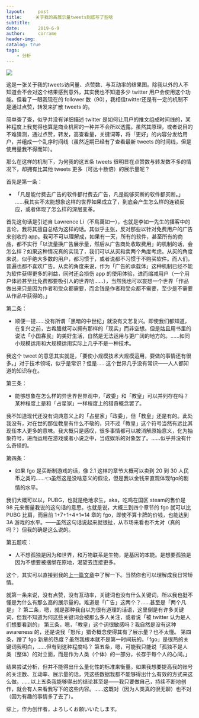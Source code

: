 ```yaml
---
layout:     post
title:     关于我的高展示量tweets到底写了些啥
subtitle:     
date:       2019-6-9
author:     corrame
header-img:
catalog: true
tags:
    - 分析
---
```

![](https://ws4.sinaimg.cn/large/005Wy57ply1g3uojkcnk4j30u40og0xv.jpg)

这是一张关于我的tweets访问量、点赞数、与互动率的结果图。除我以外的人不知道会不会对这个结果感到意外，其实我也不知道多少 twitter 用户会使用这个功能。但看了一眼我现在的 follower 数（90），我相信twitter还是有一定的机制不是通过点赞，转发来扩散 tweets 的。

简单查了查，似乎并没有详细描述 twitter 是如何让用户的推文组成时间线的，某种程度上我觉得也算是商业机密的一种并不会所以透露。虽然其原理，或者说目的不难猜测，通过点赞，转发，高查看量，关键词等，将「更好」的内容分发给用户，并组成一个乱序时间线（虽然近期已经有了查看最新 tweets 的时间线，但是使用量我不得而知）。

那么在这样的机制下，为何我的这五条 tweets 很明显在点赞数与转发数不多的情况下，却拥有比其他 tweets 更多（可达十数倍）的展示量呢？

首先是第一条：
- 「凡是能付费去广告的软件都付费去广告，凡是能够买断的软件都买断。」 ……我其实不太能想象这样的世界如果成立了，到底会产生怎么样的连锁反应，或者体现了怎么样的深层变革。

首先这句话是引述自 Lawrence Li（不鳥萬如一），也就是李如一先生的播客中的言论，我将其擅自总结为这样的话。其似乎主张，反对那些以针对免费用户的广告来创收的 app。我可不可以理解成，如果有一天，所有的软件，甚至所有的商品，都不实行「以流量换广告展示量，然后从广告商处收取费用」的机制的话，会怎么样？如果这种情况真的实现了，我们可以从买和卖两个角度考虑。从买的角度来说，似乎绝大多数的用户，都习惯于，或者说都不习惯于不购买软件。而人们，普遍也都不喜欢广告。从卖的角度来说，作为「广告的承载体」这种机制已经不能为软件获得更多的利益，同时还会损伤 app 的使用体验，进而缩减用户（一个用户体验甚至比免费都要吸引人的世界哈……），当然我也可以妄想一个世界「作品做出来只是因为作者和受众都需要，而金钱是作者和受众都不需要，至少是不需要从作品中获得的。」

第二条：
- 顺便一提……没有所谓「黑暗的中世纪」就没有文艺复兴。即使我们都知道，在复兴之前，古希腊就可以拥有那样的「现实」而非空想。但是姑且用书里的说法「小国寡民」的美好生活，自然是无法运用与更广阔的地方的。……如同小规模运用和大规模运用实际上几乎不是一种技术。

我这个 tweet 的意思其实就是，「要使小规模技术大规模运用，要做的事情还有很多。」对于技术领域，似乎是常识？但是……这个世界几乎没有常识——人人都知道的知识存在。

第三条：
- 能够想象在怎么样的异世界世界观中，「政委」和「教皇」可以并列存在吗？某种程度上是和「占星家」一样程度上的猎奇概念罢了。

我不知道现代还没有词典意义上的「占星家」「政委」，但「教皇」还是有的。此处我没有，对在世的那位教皇有什么不敬的，只不过「教皇」这个符号当然有远比其现任本人更多的意味。我大概只是感叹，很多事情都可以被消解原始意义，化为抽象符号，进而运用在游戏或者小说之中，当成娱乐的对象罢了。……似乎并没有什么奇怪的。

第四条：
- 如果 fgo 是买断制游戏的话，像 2.1 这样的章节大概可以卖到 20 到 30 人民币之类的……👈虽然这是没啥意义的假设，但是我以金钱来直观体现fgo的剧情的水平。

我们大概可以以，PUBG，也就是绝地求生，aka，吃鸡在国区 steam的售价是 98 元来衡量我说的这句话的意思。也就是说，大概三到四个章节的 fgo 就可以比 PUBG 比肩，而目前 1+7+1+4+1=14 章的 fgo，即使不算卡牌的价钱，也能达到 3A 游戏的水平。——虽然这句话说起来就很扯，从市场来看也不太对（真的吗？）但我的确是这么说的。

第五题哎：
- 人不想孤独是因为和世界，和万物联系是生物，是基因的本能。是想要孤独是因为不想要被捆绑在原地，渴望去连接更多。

这个，其实可以直接到我的[上一篇文章](https://corrame.xyz/2019/05/16/%E6%84%8F%E4%B9%89%E4%B9%8B%E7%BD%91/)中了解一下。当然你也可以理解成我日常矫情。

就第一条来说，没有点赞，没有互动率，关键词也没有什么关键词，所以我也挺不懂是为什么有那么高的展示量的。难道是「广告」这两个？……甚至是「两个凡是」？
第二条，嗯，就是那种我自以为很有道理的话语，这里倒是有许多关键词，但我不知道为何这些关键词会被那么多人关注，或者说「被 twitter 认为是人们想要看到的」
第三条，嗯，「教皇」这个词很敏感吗？我自然是没有这种 awareness 的，还是说我「怒斥」猎奇概念使得其有了展示量？也不太懂。
第四条，蹭了 fgo 新章的热度？虽然我根本就不是第一时间玩的。「fgo」是很热的关键词我明白，……但有到这种程度吗？
第五条，嗯，可能我只能说「孤独不是人类（整体）的对立面，而是作为人类（个体）的一部分，长存于每个人的心间。」

结果尝试分析，但并不能得出什么量化性的标准来衡量。如果我想要提高我的账号的关注数、互动率、展示量的话，凭这些数据我都不能够得出什么有效的方式来这么做。……以上五条我能够得出的结论甚至是——我只要做自己，持续不断地创作，就会有人来看我写下的这些内容。……这既对（因为人类真的很无聊）也不对（因为有趣的事情多了去了）。

综上，作为创作者，よろしくお願いいたします。